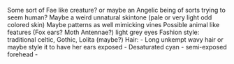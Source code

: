 Some sort of Fae like creature? or maybe an Angelic being of sorts trying to seem human?
Maybe a weird unnatural skintone (pale or very light odd colored skin)
Maybe patterns as well mimicking vines
Possible animal like features (Fox ears? Moth Antennae?)
light grey eyes
Fashion style: traditional celtic, Gothic, Lolita (maybe?)
Hair:
	- Long unkempt wavy hair or maybe style it to have her ears exposed
	- Desaturated cyan
	- semi-exposed forehead
	- 

